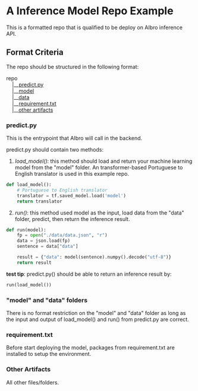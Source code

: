 # A Inference Model Repo Example

This is a formatted repo that is qualified to be deploy on AIbro inference API.

## Format Criteria

The repo should be structured in the following format:

repo <br/>
&nbsp;&nbsp;&nbsp;&nbsp;|\_\_[predict.py](#predict-py)<br/>
&nbsp;&nbsp;&nbsp;&nbsp;|\_\_[model](##quot-model-quot-and-quot-data-quot-folders)<br/>
&nbsp;&nbsp;&nbsp;&nbsp;|\_\_[data](##quot-model-quot-and-quot-data-quot-folders)<br/>
&nbsp;&nbsp;&nbsp;&nbsp;|\_\_[requirement.txt](#requirement-txt)<br/>
&nbsp;&nbsp;&nbsp;&nbsp;|\_\_[other artifacts](#other-artifacts)<br/>

### **predict.py**

This is the entrypoint that AIbro will call in the backend.

predict.py should contain two methods:

1. _load_model()_: this method should load and return your machine learning model from the "model" folder. An transformer-based Portuguese to English translator is used in this example repo.

```python
def load_model():
    # Portuguese to English translator
    translator = tf.saved_model.load('model')
    return translator
```

2. _run()_: this method used model as the input, load data from the "data" folder, predict, then return the inference result.

```python
def run(model):
    fp = open("./data/data.json", "r")
    data = json.load(fp)
    sentence = data["data"]

    result = {"data": model(sentence).numpy().decode("utf-8")}
    return result
```

**test tip**: predict.py() should be able to return an inference result by:

```python
run(load_model())
```

### **"model" and "data" folders**

There is no format restriction on the "model" and "data" folder as long as the input and output of load_model() and run() from predict.py are correct.

### **requirement.txt**

Before start deploying the model, packages from requirement.txt are installed to setup the environment.

### **Other Artifacts**

All other files/folders.
